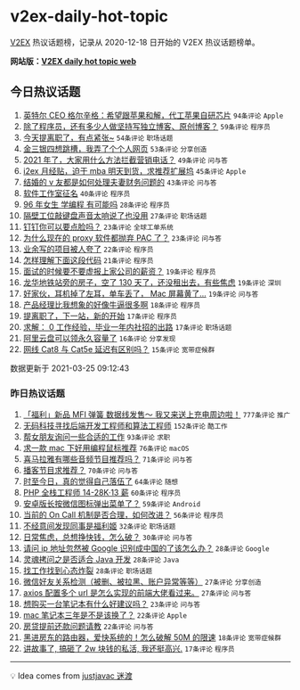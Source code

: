 # v2ex-daily-hot-topic

[V2EX](https://www.v2ex.com/) 热议话题榜，记录从 2020-12-18 日开始的 V2EX 热议话题榜单。

**网站版：[V2EX daily hot topic web](https://boojack.github.io/v2ex-daily-hot-topic-web/)**

## 今日热议话题

<!-- TODAY BEGIN -->

1. [英特尔 CEO 格尔辛格：希望跟苹果和解，代工苹果自研芯片](https://www.v2ex.com/t/764844) `94条评论` `Apple`
1. [除了程序员，还有多少人做坚持写独立博客、原创博客？](https://www.v2ex.com/t/764879) `59条评论` `程序员`
1. [今天提离职了，有点紧张~](https://www.v2ex.com/t/764849) `54条评论` `职场话题`
1. [金三银四想跳槽，我弄了个个人网页](https://www.v2ex.com/t/764950) `53条评论` `分享创造`
1. [2021 年了，大家用什么方法拦截营销电话？](https://www.v2ex.com/t/764883) `49条评论` `问与答`
1. [i2ex 月经贴，迫于 mba 明天到货，求推荐扩展坞](https://www.v2ex.com/t/764924) `45条评论` `Apple`
1. [结婚的 v 友都是如何处理夫妻财务问题的](https://www.v2ex.com/t/764964) `43条评论` `问与答`
1. [软件工作室征名](https://www.v2ex.com/t/765071) `40条评论` `程序员`
1. [96 年女生 学编程 有可能吗](https://www.v2ex.com/t/765087) `28条评论` `程序员`
1. [隔壁工位敲键盘声音太响说了也没用](https://www.v2ex.com/t/765091) `27条评论` `职场话题`
1. [钉钉你可以要点脸吗？](https://www.v2ex.com/t/764943) `23条评论` `全球工单系统`
1. [为什么现在的 proxy 软件都抛弃 PAC 了？](https://www.v2ex.com/t/764913) `23条评论` `问与答`
1. [业余写的项目被人夸了](https://www.v2ex.com/t/764897) `22条评论` `程序员`
1. [怎样理解下面这段代码](https://www.v2ex.com/t/765041) `21条评论` `程序员`
1. [面试的时候要不要虚报上家公司的薪资？](https://www.v2ex.com/t/765063) `19条评论` `程序员`
1. [龙华地铁站旁的房子，空了 130 天了，还没租出去，有些焦虑](https://www.v2ex.com/t/765003) `19条评论` `深圳`
1. [好家伙，耳机掉了左耳，单车丢了， Mac 屏幕黄了...](https://www.v2ex.com/t/764991) `19条评论` `问与答`
1. [产品经理比我想象的好像牛逼很多啊](https://www.v2ex.com/t/765020) `18条评论` `程序员`
1. [提离职了，下一站，新的开始](https://www.v2ex.com/t/764874) `17条评论` `程序员`
1. [求解： 0 工作经验，毕业一年内社招的出路](https://www.v2ex.com/t/764859) `17条评论` `职场话题`
1. [阿里云盘可以领永久容量了](https://www.v2ex.com/t/764995) `16条评论` `分享发现`
1. [网线 Cat8 与 Cat5e 延迟有区别吗？](https://www.v2ex.com/t/764945) `15条评论` `宽带症候群`

数据更新于 2021-03-25 09:12:43

<!-- TODAY END -->

### 昨日热议话题

<!-- YESTERDAY BEGIN -->

1. [「福利」新品 MFI 弹簧 数据线发售～ 我又来送上充电周边啦！](https://www.v2ex.com/t/764624) `777条评论` `推广`
1. [无码科技寻找后端开发工程师和算法工程师](https://www.v2ex.com/t/764662) `152条评论` `酷工作`
1. [帮女朋友询问一些合适的工作](https://www.v2ex.com/t/764478) `93条评论` `求职`
1. [求一款 mac 下好用编程鼠标推荐](https://www.v2ex.com/t/764509) `76条评论` `macOS`
1. [喜马拉雅有哪些音频节目推荐吗？](https://www.v2ex.com/t/764483) `71条评论` `问与答`
1. [播客节目求推荐？](https://www.v2ex.com/t/764522) `70条评论` `问与答`
1. [时至今日，真的觉得自己落伍了](https://www.v2ex.com/t/764683) `64条评论` `随想`
1. [PHP 全栈工程师 14-28K·13 薪](https://www.v2ex.com/t/764601) `60条评论` `程序员`
1. [安卓版长按微信图标弹出菜单了？](https://www.v2ex.com/t/764504) `59条评论` `Android`
1. [当前的 On Call 机制是否合理，如何改进？](https://www.v2ex.com/t/764466) `56条评论` `程序员`
1. [不经意间发现同事是福利姬](https://www.v2ex.com/t/764724) `32条评论` `职场话题`
1. [日常焦虑，总想挣快钱，怎么破？](https://www.v2ex.com/t/764652) `30条评论` `问与答`
1. [请问 ip 地址忽然被 Google 识别成中国的了该怎么办？](https://www.v2ex.com/t/764820) `28条评论` `Google`
1. [灵魂拷问之是否适合 Java 开发](https://www.v2ex.com/t/764794) `28条评论` `Java`
1. [找工作找到心态炸裂](https://www.v2ex.com/t/764726) `28条评论` `职场话题`
1. [微信好友关系检测（被删、被拉黑、账户异常等等）](https://www.v2ex.com/t/764563) `27条评论` `分享创造`
1. [axios 配置多个 url 是怎么实现的前端大佬看过来。](https://www.v2ex.com/t/764524) `27条评论` `问与答`
1. [想购买一台笔记本有什么好建议吗？](https://www.v2ex.com/t/764465) `23条评论` `问与答`
1. [mac 笔记本三年是不是该换了？](https://www.v2ex.com/t/764696) `22条评论` `Apple`
1. [房贷提前还款问题请教](https://www.v2ex.com/t/764658) `22条评论` `问与答`
1. [黑进房东的路由器，爱快系统的！怎么破解 50M 的限速](https://www.v2ex.com/t/764795) `18条评论` `宽带症候群`
1. [讲故事了, 搞砸了 2w 块钱的私活, 我还挺高兴.](https://www.v2ex.com/t/764686) `17条评论` `程序员`

<!-- YESTERDAY END -->

---

💡 Idea comes from [justjavac 迷渡](https://github.com/justjavac/)
